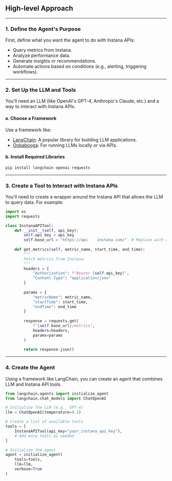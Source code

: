 ## High-level Approach

---

### 1. **Define the Agent's Purpose**
First, define what you want the agent to do with Instana APIs:
- Query metrics from Instana.
- Analyze performance data.
- Generate insights or recommendations.
- Automate actions based on conditions (e.g., alerting, triggering workflows).

---

### 2. **Set Up the LLM and Tools**
You'll need an LLM (like OpenAI's GPT-4, Anthropic's Claude, etc.) and a way to interact with Instana APIs.

#### a. **Choose a Framework**
Use a framework like:
- [LangChain](https://langchain.readthedocs.io): A popular library for building LLM applications.
- [Oobabooga](https://github.com/oobabooga/text-generation-webui): For running LLMs locally or via APIs.

#### b. **Install Required Libraries**
```bash
pip install langchain openai requests
```

---

### 3. **Create a Tool to Interact with Instana APIs**
You'll need to create a wrapper around the Instana API that allows the LLM to query data. For example:

```python
import os
import requests

class InstanaAPITool:
    def __init__(self, api_key):
        self.api_key = api_key
        self.base_url = "https://api	instana.com/"  # Replace with actual Instana API endpoint
        
    def get_metrics(self, metric_name, start_time, end_time):
        """
        Fetch metrics from Instana.
        """
        headers = {
            "Authorization": f"Bearer {self.api_key}",
            "Content-Type": "application/json"
        }
        
        params = {
            "metricName": metric_name,
            "startTime": start_time,
            "endTime": end_time
        }
        
        response = requests.get(
            f"{self.base_url}/metrics",
            headers=headers,
            params=params
        )
        
        return response.json()
```

---

### 4. **Create the Agent**
Using a framework like LangChain, you can create an agent that combines LLM and Instana API tools.

```python
from langchain.agents import initialize_agent
from langchain.chat_models import ChatOpenAI

# Initialize the LLM (e.g., GPT-4)
llm = ChatOpenAI(temperature=0.3)

# Create a list of available tools
tools = [
    InstanaAPITool(api_key="your_instana_api_key"),
    # Add more tools as needed
]

# Initialize the agent
agent = initialize_agent(
    tools=tools,
    llm=llm,
    verbose=True
)
```

